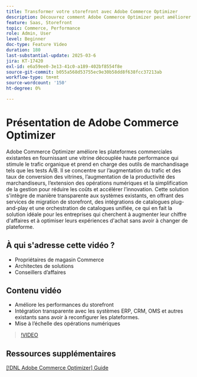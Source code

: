 ```yaml
---
title: Transformer votre storefront avec Adobe Commerce Optimizer
description: Découvrez comment Adobe Commerce Optimizer peut améliorer votre storefront avec des performances élevées, un trafic accru et une intégration transparente.
feature: Saas, Storefront
topic: Commerce, Performance
role: Admin, User
level: Beginner
doc-type: Feature Video
duration: 180
last-substantial-update: 2025-03-6
jira: KT-17420
exl-id: e6a59ee0-3e13-41c0-a189-402bf8554f8e
source-git-commit: b055a568d53755ec9e30b58dd8f638fcc37213ab
workflow-type: tm+mt
source-wordcount: '150'
ht-degree: 0%

---
```


# Présentation de Adobe Commerce Optimizer

Adobe Commerce Optimizer améliore les plateformes commerciales existantes en fournissant une vitrine découplée haute performance qui stimule le trafic organique et prend en charge des outils de marchandisage tels que les tests A/B. Il se concentre sur l’augmentation du trafic et des taux de conversion des vitrines, l’augmentation de la productivité des marchandiseurs, l’extension des opérations numériques et la simplification de la gestion pour réduire les coûts et accélérer l’innovation. Cette solution s&#39;intègre de manière transparente aux systèmes existants, en offrant des services de migration de storefront, des intégrations de catalogues plug-and-play et une orchestration de catalogues unifiée, ce qui en fait la solution idéale pour les entreprises qui cherchent à augmenter leur chiffre d&#39;affaires et à optimiser leurs expériences d&#39;achat sans avoir à changer de plateforme.

## À qui s&#39;adresse cette vidéo ?

* Propriétaires de magasin Commerce
* Architectes de solutions
* Conseillers d’affaires

## Contenu vidéo

* Améliore les performances du storefront
* Intégration transparente avec les systèmes ERP, CRM, OMS et autres existants sans avoir à reconfigurer les plateformes.
* Mise à l’échelle des opérations numériques

>[!VIDEO](https://video.tv.adobe.com/v/3450465?learn=on&captions=fre_fr)

## Ressources supplémentaires

[[!DNL Adobe Commerce Optimizer]  Guide ](https://experienceleague.adobe.com/fr/docs/commerce/optimizer/overview)
